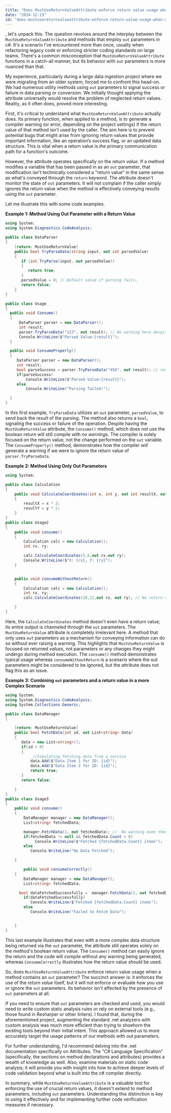 ```yaml
---
title: "Does MustUseReturnValueAttribute enforce return value usage when a method contains an out parameter?"
date: "2024-12-23"
id: "does-mustusereturnvalueattribute-enforce-return-value-usage-when-a-method-contains-an-out-parameter"
---
```


, let's unpack this. The question revolves around the interplay between the `MustUseReturnValueAttribute` and methods that employ `out` parameters in c#. It's a scenario I've encountered more than once, usually when refactoring legacy code or enforcing stricter coding standards on large teams. There's a common misconception that `MustUseReturnValueAttribute` functions in a catch-all manner, but its behavior with `out` parameters is more nuanced than that.

My experience, particularly during a large data ingestion project where we were migrating from an older system, forced me to confront this head-on. We had numerous utility methods using `out` parameters to signal success or failure in data parsing or conversion. We initially thought applying the attribute universally would resolve the problem of neglected return values. Reality, as it often does, proved more interesting.

First, it's critical to understand what `MustUseReturnValueAttribute` actually does. Its primary function, when applied to a method, is to generate a compiler warning (or error, depending on the project settings) if the return value of that method isn't used by the caller. The aim here is to prevent potential bugs that might arise from ignoring return values that provide important information, like an operation’s success flag, or an updated data structure. This is vital when a return value is *the* primary communication path for a function's outcome.

However, the attribute operates specifically on the return *value*. If a method modifies a variable that has been passed in as an `out` parameter, that modification isn't technically considered a "return value" in the same sense as what's conveyed through the `return` keyword. The attribute doesn't monitor the state of `out` parameters. It will *not* complain if the caller simply ignores the return value when the method is effectively conveying results using the `out` parameter.

Let me illustrate this with some code examples.

**Example 1: Method Using Out Parameter with a Return Value**

```csharp
using System;
using System.Diagnostics.CodeAnalysis;

public class DataParser
{
    [return: MustUseReturnValue]
    public bool TryParseData(string input, out int parsedValue)
    {
       if (int.TryParse(input, out parsedValue))
       {
          return true;
       }
       parsedValue = 0; // Default value if parsing fails.
       return false;
    }
}

public class Usage
{
  public void Consume()
  {
      DataParser parser = new DataParser();
      int result;
      parser.TryParseData("123", out result); // No warning here despite ignoring the boolean return
      Console.WriteLine($"Parsed Value:{result}");
  }

  public void ConsumeProperly()
  {
     DataParser parser = new DataParser();
     int result;
     bool parseSuccess = parser.TryParseData("456", out result); // return value used
     if(parseSuccess)
         Console.WriteLine($"Parsed Value:{result}");
     else
         Console.WriteLine("Parsing failed!");

  }
}

```
In this first example, `TryParseData` utilizes an `out` parameter, `parsedValue`, to send back the result of the parsing. The method also returns a `bool`, signaling the success or failure of the operation. Despite having the `MustUseReturnValue` attribute, the `Consume()` method, which does not use the boolean return will still compile with *no warnings*. The compiler is solely focused on the return value, not the change performed on the `out` variable. The `ConsumeProperly()` method, demonstrates how the compiler *will* generate a warning if we were to ignore the return value of `parser.TryParseData`.

**Example 2: Method Using Only Out Parameters**

```csharp
using System;

public class Calculation
{
    public void CalculateCoordinates(int x, int y, out int resultX, out int resultY)
    {
        resultX = x * 2;
        resultY = y * 2;
    }
}
public class Usage2
{
    public void consume()
    {
        Calculation calc = new Calculation();
        int rx, ry;

        calc.CalculateCoordinates(5,6,out rx,out ry);
        Console.WriteLine($"X: {rx}, Y: {ry}");
    }


    public void consumeWithoutReturn()
    {
        Calculation calc = new Calculation();
        int rx, ry;
        calc.CalculateCoordinates(10,12,out rx, out ry); // No return value to check.

    }
}
```

Here, the `CalculateCoordinates` method doesn't even have a return value; its entire output is channeled through the `out` parameters. The `MustUseReturnValue` attribute is completely irrelevant here. A method that only uses `out` parameters as a mechanism for conveying information can do so without ever raising a warning. This highlights that `MustUseReturnValue` is focused on returned *values*, not parameters or any changes they might undergo during method execution. The `consume()` method demonstrates typical usage whereas `consumeWithoutReturn` is a scenario where the out parameters might be considered to be ignored, but the attribute does not flag this as an issue.

**Example 3: Combining `out` parameters and a return value in a more Complex Scenario**

```csharp
using System;
using System.Diagnostics.CodeAnalysis;
using System.Collections.Generic;

public class DataManager
{

    [return: MustUseReturnValue]
    public bool FetchData(int id, out List<string> data)
    {
       data = new List<string>();
       if(id > 0)
       {
            //Simulating fetching data from a service
           data.Add($"Data Item 1 for ID: {id}");
           data.Add($"Data Item 2 for ID: {id}");
           return true;
       }
       return false;

    }
}
public class Usage3
{
    public void consume()
    {
        DataManager manager = new DataManager();
        List<string> fetchedData;

        manager.FetchData(1, out fetchedData); //  No warning even though the return is ignored
        if(fetchedData != null && fetchedData.Count > 0)
             Console.WriteLine($"Fetched {fetchedData.Count} items");
        else
           Console.WriteLine("No Data Fetched");

    }

        public void consumeCorrectly()
    {
        DataManager manager = new DataManager();
        List<string> fetchedData;

      bool dataFetchedSuccessfully =  manager.FetchData(2, out fetchedData);
        if(dataFetchedSuccessfully)
           Console.WriteLine($"Fetched {fetchedData.Count} items");
        else
           Console.WriteLine("Failed to Fetch Data");


    }
}
```
This last example illustrates that even with a more complex data structure being returned via the `out` parameter, the attribute still operates solely on the method's boolean return value. The `Consume()` method can easily ignore the return and the code will compile without any warning being generated, whereas `ConsumeCorrectly` illustrates how the return value *should* be used.

So, does `MustUseReturnValueAttribute` enforce return value usage when a method contains an `out` parameter? The succinct answer is: it enforces the use of the *return value* itself, but it will not enforce or evaluate how you use or ignore the `out` parameters. Its behavior isn't affected by the presence of `out` parameters at all.

If you need to ensure that `out` parameters are checked and used, you would need to write custom static analysis rules or rely on external tools (e.g., those found in Resharper or other linters). I found that, during the aforementioned project, augmenting the standard .net analyzers with custom analysis was much more efficient than trying to shoehorn the existing tools beyond their initial intent. This approach allowed us to more accurately target the usage patterns of our methods with out parameters.

For further understanding, I'd recommend delving into the .net documentation specifically on Attributes. The "C# Language Specification" (specifically, the sections on method declarations and attributes) provides a wealth of knowledge as well. Also, examine materials on static code analysis; it will provide you with insight into how to achieve deeper levels of code validation beyond what is built into the c# compiler directly.

In summary, while `MustUseReturnValueAttribute` is a valuable tool for enforcing the use of crucial return values, it doesn't extend to method parameters, including `out` parameters. Understanding this distinction is key to using it effectively and for implementing further code verification measures if necessary.

